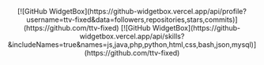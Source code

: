 <p align='center'>
[![GitHub WidgetBox](https://github-widgetbox.vercel.app/api/profile?username=ttv-fixed&data=followers,repositories,stars,commits)](https://github.com/ttv-fixed)
[![GitHub WidgetBox](https://github-widgetbox.vercel.app/api/skills?&includeNames=true&names=js,java,php,python,html,css,bash,json,mysql)](https://github.com/ttv-fixed)
</p>
